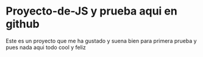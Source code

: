 # Proyecto-de-JS y prueba aqui en github
Este es un proyecto que me ha gustado y suena bien para primera prueba 
y pues nada aqui todo cool y feliz 

